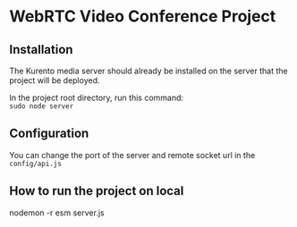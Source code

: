 # WebRTC Video Conference Project

## Installation	

The Kurento media server should already be installed on the server that the project will be deployed.

In the project root directory, run this command:  
`sudo node server`

## Configuration

You can change the port of the server and remote socket url in the `config/api.js`

## How to run the project on local

nodemon -r esm server.js
